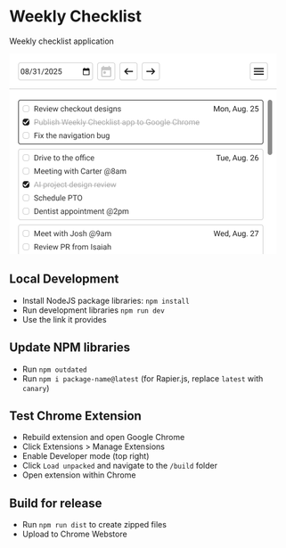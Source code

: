 # Weekly Checklist

Weekly checklist application

![Weekly Checklist Screenshot](files/png/screenshot.png)

## Local Development

- Install NodeJS package libraries: `npm install`
- Run development libraries `npm run dev`
- Use the link it provides

## Update NPM libraries

- Run `npm outdated`
- Run `npm i package-name@latest` (for Rapier.js, replace `latest` with `canary`)

## Test Chrome Extension

- Rebuild extension and open Google Chrome
- Click Extensions > Manage Extensions
- Enable Developer mode (top right)
- Click `Load unpacked` and navigate to the `/build` folder
- Open extension within Chrome

## Build for release

- Run `npm run dist` to create zipped files
- Upload to Chrome Webstore
